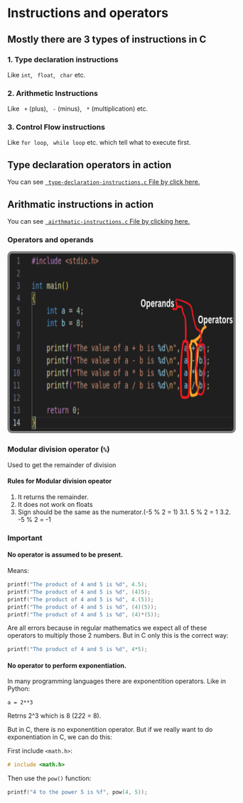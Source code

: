 # Instructions and operators

## Mostly there are 3 types of instructions in C
### 1. Type declaration instructions
Like ``` int ```, ``` float```, ``` char``` etc.
### 2. Arithmetic Instructions
Like ``` +``` (plus), ``` -``` (minus), ``` *``` (multiplication) etc.
### 3. Control Flow instructions
Like ```for loop```, ``` while loop``` etc. which tell what to execute first.

## Type declaration operators in action
You can see <a href="./Instructions/type-declaration-instructions.c">``` type-declaration-instructions.c``` File by click here. </a>

## Arithmatic instructions in action
You can see <a href="./Instructions/airthmatic-instructions.c">``` airthmatic-instructions.c``` File by clicking here. </a>
### Operators and operands
<img src="../Images/Operators.png" height=400 width=1000 style="border: 5px solid gray; border-radius:10px;">

### Modular division operator (```%```)
Used to get the remainder of division

#### Rules for Modular division opeator
1. It returns the remainder.
2. It does not work on floats
3. Sign should be the same as the numerator.(-5 % 2 = 1)
    3.1. 5 % 2 = 1
    3.2. -5 % 2 = -1

### Important
#### No operator is assumed to be present.
Means:
```C
printf("The product of 4 and 5 is %d", 4.5);
printf("The product of 4 and 5 is %d", (4)5);
printf("The product of 4 and 5 is %d", 4.(5));
printf("The product of 4 and 5 is %d", (4)(5));
printf("The product of 4 and 5 is %d", (4)*(5));
```
Are all errors because in regular mathematics we expect all of these operators to multiply those 2 numbers.
But in C only this is the correct way:
```C
printf("The product of 4 and 5 is %d", 4*5);
```

#### No operator to perform exponentiation.
In many programming languages there are exponentition operators. Like in Python:
```Py
a = 2**3
```
Retrns 2^3 which is 8 (2*2*2 = 8).

But in C, there is no exponentition operator.
But if we really want to do exponentiation in C, we can do this:

First include ```<math.h>```:
```C
# include <math.h>
```

Then use the ```pow()``` function:
```C
printf("4 to the power 5 is %f", pow(4, 5));
```
